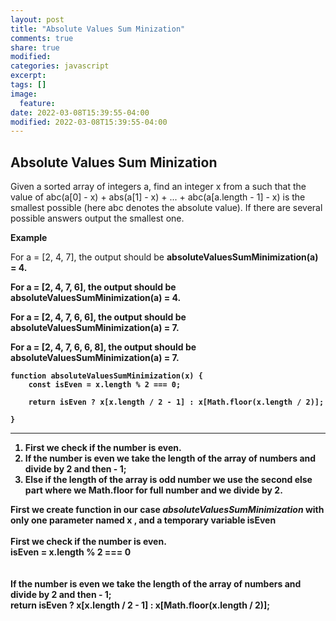 ```yaml
---
layout: post
title: "Absolute Values Sum Minization"
comments: true
share: true
modified:
categories: javascript
excerpt:
tags: []
image:
  feature:
date: 2022-03-08T15:39:55-04:00
modified: 2022-03-08T15:39:55-04:00
---
```


## Absolute Values Sum Minization
Given a sorted array of integers a, find an integer x from a such that the value of 
	abc(a[0] - x) + abs(a[1] - x) + ... + abc(a[a.length - 1] - x)
is the smallest possible (here abc denotes the absolute value).
If there are several possible answers output the smallest one.


**Example**

For a = [2, 4, 7], the output should be <b>
absoluteValuesSumMinimization(a) = 4. <b>

For a = [2, 4, 7, 6], the output should be <b>
absoluteValuesSumMinimization(a) = 4. <b>

For a = [2, 4, 7, 6, 6], the output should be <b>
absoluteValuesSumMinimization(a) = 7. <b>

For a = [2, 4, 7, 6, 6, 8], the output should be <b>
absoluteValuesSumMinimization(a) = 7. <b>





~~~
function absoluteValuesSumMinimization(x) {
	const isEven = x.length % 2 === 0;

	return isEven ? x[x.length / 2 - 1] : x[Math.floor(x.length / 2)];

} 

~~~

___

1. First we check if the number is even.
2. If the number is even we take the length of the array of numbers and divide by 2 and then - 1;
3. Else if the length of the array is odd number we use the second else part where we Math.floor for full number and we divide by 2.

First we create function in our case *absoluteValuesSumMinimization* with only one parameter named **x** , and a temporary variable **isEven**
<br><br>
First we check if the number is even.<br>
**isEven = x.length % 2 === 0**<br>
<br><br>
If the number is even we take the length of the array of numbers and divide by 2 and then - 1;<br>
**return isEven ? x[x.length / 2 - 1] : x[Math.floor(x.length / 2)];**
<br><br>

